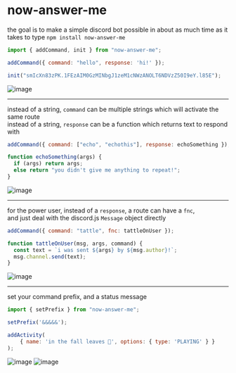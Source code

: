 # now-answer-me
the goal is to make a simple discord bot possible in about as much time as it takes to type `npm install now-answer-me`

```js
import { addCommand, init } from "now-answer-me";

addCommand({ command: "hello", response: 'hi!' });

init("smIcXn83zPK.1FEzAIM0GzMINbgJ1zeM1cNWzANOLT6NDVzZ50I9eY.l85E");
```

![image](https://user-images.githubusercontent.com/68782081/90107344-81c17f80-dcfd-11ea-947e-d1c8d6f19d20.png)

<hr/>

instead of a string, `command` can be multiple strings which will activate the same route  
instead of a string, `response` can be a function which returns text to respond with
```js
addCommand({ command: ["echo", "echothis"], response: echoSomething });

function echoSomething(args) {
  if (args) return args;
  else return "you didn't give me anything to repeat!";
}
```

![image](https://user-images.githubusercontent.com/68782081/90107335-7ec68f00-dcfd-11ea-859f-292873796362.png)

<hr/>

for the power user, instead of a `response`, a route can have a `fnc`,  
and just deal with the discord.js `Message` object directly
```js
addCommand({ command: "tattle", fnc: tattleOnUser });

function tattleOnUser(msg, args, command) {
  const text = `i was sent ${args} by ${msg.author}!`;
  msg.channel.send(text);
}
```

![image](https://user-images.githubusercontent.com/68782081/90107315-7706ea80-dcfd-11ea-9a3b-1fb95c126120.png)

<hr/>

set your command prefix, and a status message
```js
import { setPrefix } from "now-answer-me";

setPrefix('&&&&&');

addActivity(
	{ name: 'in the fall leaves 🍃', options: { type: 'PLAYING' } }
);
```

![image](https://user-images.githubusercontent.com/68782081/90108928-dd8d0800-dcff-11ea-9ca8-fe19f31594d6.png) ![image](https://user-images.githubusercontent.com/68782081/90109372-92bfc000-dd00-11ea-81e9-2875185b14cd.png)